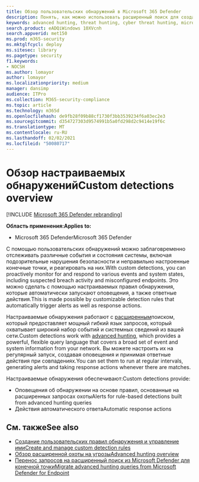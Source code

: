 ```yaml
---
title: Обзор пользовательских обнаружений в Microsoft 365 Defender
description: Понять, как можно использовать расширенный поиск для создания пользовательских обнаружений и создания оповещений
keywords: advanced hunting, threat hunting, cyber threat hunting, microsoft threat protection, microsoft 365, mtp, m365, search, query, telemetry, custom detections, schema, kusto, microsoft 365, Microsoft Threat Protection
search.product: eADQiWindows 10XVcnh
search.appverid: met150
ms.prod: m365-security
ms.mktglfcycl: deploy
ms.sitesec: library
ms.pagetype: security
f1.keywords:
- NOCSH
ms.author: lomayor
author: lomayor
ms.localizationpriority: medium
manager: dansimp
audience: ITPro
ms.collection: M365-security-compliance
ms.topic: article
ms.technology: m365d
ms.openlocfilehash: de9fb28f09b88cf1730f3bb3539234f6a03ec2e3
ms.sourcegitcommit: d354727303d9574991b5a0fd298d2c9414e19f6c
ms.translationtype: MT
ms.contentlocale: ru-RU
ms.lasthandoff: 02/02/2021
ms.locfileid: "50080717"
---
```

# <a name="custom-detections-overview"></a><span data-ttu-id="f5da8-104">Обзор настраиваемых обнаружений</span><span class="sxs-lookup"><span data-stu-id="f5da8-104">Custom detections overview</span></span>

[!INCLUDE [Microsoft 365 Defender rebranding](../includes/microsoft-defender.md)]


<span data-ttu-id="f5da8-105">**Область применения:**</span><span class="sxs-lookup"><span data-stu-id="f5da8-105">**Applies to:**</span></span>
- <span data-ttu-id="f5da8-106">Microsoft 365 Defender</span><span class="sxs-lookup"><span data-stu-id="f5da8-106">Microsoft 365 Defender</span></span>

<span data-ttu-id="f5da8-107">С помощью пользовательских обнаружений можно заблаговременно отслеживать различные события и состояния системы, включая подозрительные нарушения безопасности и неправильно настроенные конечные точки, и реагировать на них.</span><span class="sxs-lookup"><span data-stu-id="f5da8-107">With custom detections, you can proactively monitor for and respond to various events and system states, including suspected breach activity and misconfigured endpoints.</span></span> <span data-ttu-id="f5da8-108">Это можно сделать с помощью настраиваемых правил обнаружения, которые автоматически запускают оповещения, а также ответные действия.</span><span class="sxs-lookup"><span data-stu-id="f5da8-108">This is made possible by customizable detection rules that automatically trigger alerts as well as response actions.</span></span>

<span data-ttu-id="f5da8-109">Настраиваемые обнаружения работают с [расширенным](advanced-hunting-overview.md)поиском, который предоставляет мощный гибкий язык запросов, который охватывает широкий набор событий и системных сведений из вашей сети.</span><span class="sxs-lookup"><span data-stu-id="f5da8-109">Custom detections work with [advanced hunting](advanced-hunting-overview.md), which provides a powerful, flexible query language that covers a broad set of event and system information from your network.</span></span> <span data-ttu-id="f5da8-110">Вы можете настроить их на регулярный запуск, создавая оповещения и принимая ответные действия при совпадениях.</span><span class="sxs-lookup"><span data-stu-id="f5da8-110">You can set them to run at regular intervals, generating alerts and taking response actions whenever there are matches.</span></span>

<span data-ttu-id="f5da8-111">Настраиваемые обнаружения обеспечивают:</span><span class="sxs-lookup"><span data-stu-id="f5da8-111">Custom detections provide:</span></span>
- <span data-ttu-id="f5da8-112">Оповещения об обнаружении на основе правил, основанные на расширенных запросах охоты</span><span class="sxs-lookup"><span data-stu-id="f5da8-112">Alerts for rule-based detections built from advanced hunting queries</span></span>
- <span data-ttu-id="f5da8-113">Действия автоматического ответа</span><span class="sxs-lookup"><span data-stu-id="f5da8-113">Automatic response actions</span></span>

## <a name="see-also"></a><span data-ttu-id="f5da8-114">См. также</span><span class="sxs-lookup"><span data-stu-id="f5da8-114">See also</span></span>
- [<span data-ttu-id="f5da8-115">Создание пользовательских правил обнаружения и управление ими</span><span class="sxs-lookup"><span data-stu-id="f5da8-115">Create and manage custom detection rules</span></span>](custom-detection-rules.md)
- [<span data-ttu-id="f5da8-116">Обзор расширенной охоты на угрозы</span><span class="sxs-lookup"><span data-stu-id="f5da8-116">Advanced hunting overview</span></span>](advanced-hunting-overview.md)
- [<span data-ttu-id="f5da8-117">Перенос запросов на расширенный поиск из Microsoft Defender для конечной точки</span><span class="sxs-lookup"><span data-stu-id="f5da8-117">Migrate advanced hunting queries from Microsoft Defender for Endpoint</span></span>](advanced-hunting-migrate-from-mdatp.md)

